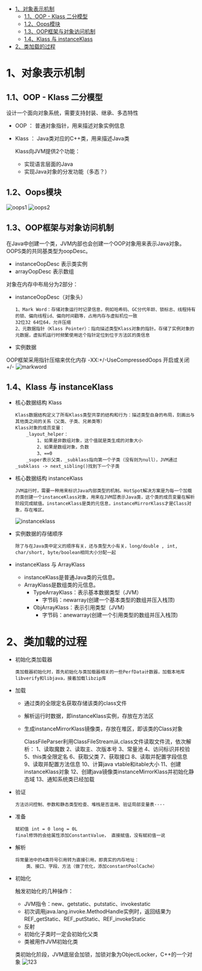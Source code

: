- [1、对象表示机制](#1对象表示机制)
  - [1.1、OOP - Klass 二分模型](#11oop---klass-二分模型)
  - [1.2、Oops模块](#12oops模块)
  - [1.3、OOP框架与对象访问机制](#13oop框架与对象访问机制)
  - [1.4、Klass 与 instanceKlass](#14klass-与-instanceklass)
- [2、类加载的过程](#2类加载的过程)

# 1、对象表示机制
## 1.1、OOP - Klass 二分模型
设计一个面向对象系统，需要支持封装、继承、多态特性
- OOP ： 普通对象指针，用来描述对象实例信息
- Klass ： Java类对应的C++类，用来描述Java类

    Klass向JVM提供2个功能：
    -   实现语言层面的Java
    -   实现Java对象的分发功能（多态？）
## 1.2、Oops模块
![oops1](../image/oops模块1.png)
![oops2](../image/oops模块2.png)
## 1.3、OOP框架与对象访问机制
在Java中创建一个类，JVM内部也会创建一个OOP对象用来表示Java对象。OOPS类的共同基类型为oopDesc。
-   instanceOopDesc 表示类实例
-   arrayOopDesc 表示数组

对象在内存中布局分为2部分：
-   instanceOopDesc（对象头）

        1、Mark Word：存储对象运行时记录信息，例如哈希码、GC分代年龄、锁标志、线程持有的锁、偏向线程id、偏向时间戳等，占用内存与虚拟机位一致
        32位32 64位64，允许压缩
        2、元数据指针（Klass Pointer）：指向描述类型Klass对象的指针。存储了实例对象的元数据，虚拟机运行时频繁使用这个指针定位到位于方法区的类信息

-   实例数据

OOP框架采用指针压缩来优化内存 -XX:+/-UseCompressedOops 开启或关闭+/-
![markword](../image/markword.png)
## 1.4、Klass 与 instanceKlass
-   核心数据结构 Klass

        Klass数据结构定义了所有Klass类型共享的结构和行为：描述类型自身的布局，刻画出与其他类之间的关系（父类、子类、兄弟类等）
        Klass对象的成员变量：
            _layout_helper：
                1、如果是非数组对象，这个值就是类生成的对象大小
                2、如果是数组对象，负数
                3、==0
            _super表示父类，_subklass指向第一个子类（没有则为null），JVM通过_subklass -> next_sibling()找到下一个子类
-   核心数据结构 instanceKlass

        JVM运行时，需要一种用来标识Java内部类型的机制。HotSpot解决方案是为每一个加载的类创建一个instanceKlass对象，用来在JVM层表示Java类，这个类的成员变量在解析阶段完成赋值。instanceKlass是类的元信息，instanceMirrorKlass才是Class对象，存在堆区。
    ![instanceklass](../image/instanceklass.png)
-   实例数据的存储顺序

        除了与在Java类中定义的顺序有关，还与类型大小有关，long/double , int, char/short, byte/boolean相同大小分配一起
-    instanceKlass 与 ArrayKlass
     - instanceKlass是普通Java类的元信息。
     - ArrayKlass是数组类的元信息。
       - TypeArrayKlass：表示基本数据类型（JVM）
         - 字节码：newarray(创建一个基本类型的数组并压入栈顶)
       - ObjArrayKlass：表示引用类型（JVM）
         - 字节码：anewarray(创建一个引用类型的数组并压入栈顶)
# 2、类加载的过程
-   初始化类加载器

        类加载器初始化时，首先初始化与类加载器相关的一些PerfData计数器，加载本地库libverify和libjava，接着加载libzip库
-   加载
    -   通过类的全限定名获取存储该类的class文件
    -   解析运行时数据，即instanceKlass实例，存放在方法区
    -   生成instanceMirrorKlass镜像类，存放在堆区，即该类的Class对象

        ClassFileParser利用ClassFileStream从.class文件读取文件流，依次解析：
            1、读取魔数
            2、读取主、次版本号
            3、常量池
            4、访问标识并校验
            5、this类全限定名
            6、获取父类
            7、获取接口
            8、读取并配置字段信息
            9、读取并配置方法信息
            10、计算java vtable和itable大小
            11、创建instanceKlass对象
            12、创建java镜像类instanceMirrorKlass并初始化静态域
            13、通知系统类已经加载
-   验证

        方法访问控制、参数和静态类型检查、堆栈是否滥用、验证局部变量表····
-   准备

        赋初值 int = 0 long = 0L
		final修饰的会给属性添加ConstantValue， 直接赋值，没有赋初值一说
-   解析

        将常量池中的4类符号引用转为直接引用，即真实的内存地址：
            类、接口、字段、方法（做了优化，添加constantPoolCache）
-   初始化

    触发初始化的几种操作：
    - JVM指令：new、getstatic、putstatic、invokestatic
    - 初次调用java.lang.invoke.MethodHandle实例时，返回结果为REF_getStatic、REF_putStatic、REF_invokeStatic
    - 反射
    - 初始化子类时一定会初始化父类
    - 类被用作JVM初始化类
  
    类初始化阶段，JVM底层会加锁，加锁对象为ObjectLocker，C++的一个对象
    ![123](../image/实例创建流程.png)


